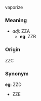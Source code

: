 vaporize
### Meaning
+ _adj_: ZZA
    + __eg__: ZZB

### Origin

ZZC

### Synonym

__eg__: ZZD

+ ZZE


